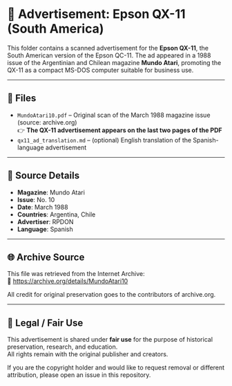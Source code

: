 # 📄 Advertisement: Epson QX-11 (South America)

This folder contains a scanned advertisement for the **Epson QX-11**, the South American version of the Epson QC-11. The ad appeared in a 1988 issue of the Argentinian and Chilean magazine **Mundo Atari**, promoting the QX-11 as a compact MS-DOS computer suitable for business use.

---

## 📎 Files

- `MundoAtari10.pdf` – Original scan of the March 1988 magazine issue (source: archive.org)  
  👉 **The QX-11 advertisement appears on the last two pages of the PDF**
- `qx11_ad_translation.md` – (optional) English translation of the Spanish-language advertisement

---

## 📰 Source Details

- **Magazine**: Mundo Atari
- **Issue**: No. 10
- **Date**: March 1988
- **Countries**: Argentina, Chile
- **Advertiser**: RPDON
- **Language**: Spanish

---

## 🌐 Archive Source

This file was retrieved from the Internet Archive:  
🔗 https://archive.org/details/MundoAtari10

All credit for original preservation goes to the contributors of archive.org.

---

## 📜 Legal / Fair Use

This advertisement is shared under **fair use** for the purpose of historical preservation, research, and education.  
All rights remain with the original publisher and creators.

If you are the copyright holder and would like to request removal or different attribution, please open an issue in this repository.
